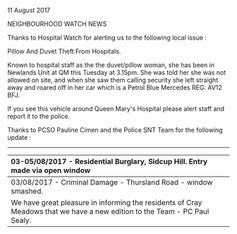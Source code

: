 11 August 2017

NEIGHBOURHOOD WATCH NEWS

Thanks to Hospital Watch for alerting us to the following local issue :

Pillow And Duvet Theft From Hospitals.

Known to hospital staff as the the duvet/pillow woman, she has been in Newlands Unit at QM this Tuesday at 3.15pm. She was told her she was not allowed on site, and when she saw them calling security she left straight away and roared off in her car which is a Petrol Blue Mercedes REG: AV12 BFJ.

If you see this vehicle around Queen Mary's Hospital please alert staff and report it to the police.

Thanks to PCSO Pauline Cimen and the Police SNT Team for the following update :

---

| 03-05/08/2017 - Residential Burglary, Sidcup Hill. Entry made via open window                                             |
| :------------------------------------------------------------------------------------------------------------------------ |
| 03/08/2017 - Criminal Damage - Thursland Road - window smashed.                                                           |
| We have great pleasure in informing the residents of Cray Meadows that we have a new edition to the Team - PC Paul Sealy. |
